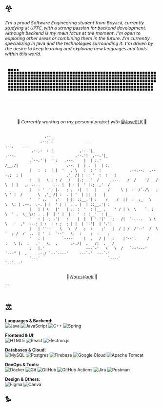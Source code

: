 # 𖣂  
𝘐’𝘮 𝘢 𝘱𝘳𝘰𝘶𝘥 𝘚𝘰𝘧𝘵𝘸𝘢𝘳𝘦 𝘌𝘯𝘨𝘪𝘯𝘦𝘦𝘳𝘪𝘯𝘨 𝘴𝘵𝘶𝘥𝘦𝘯𝘵 𝘧𝘳𝘰𝘮 𝘉𝘰𝘺𝘢𝘤á, 𝘤𝘶𝘳𝘳𝘦𝘯𝘵𝘭𝘺 𝘴𝘵𝘶𝘥𝘺𝘪𝘯𝘨 𝘢𝘵 𝘜𝘗𝘛𝘊, 𝘸𝘪𝘵𝘩 𝘢 𝘴𝘵𝘳𝘰𝘯𝘨 𝘱𝘢𝘴𝘴𝘪𝘰𝘯 𝘧𝘰𝘳 𝘣𝘢𝘤𝘬𝘦𝘯𝘥 𝘥𝘦𝘷𝘦𝘭𝘰𝘱𝘮𝘦𝘯𝘵. 𝘈𝘭𝘵𝘩𝘰𝘶𝘨𝘩 𝘣𝘢𝘤𝘬𝘦𝘯𝘥 𝘪𝘴 𝘮𝘺 𝘮𝘢𝘪𝘯 𝘧𝘰𝘤𝘶𝘴 𝘢𝘵 𝘵𝘩𝘦 𝘮𝘰𝘮𝘦𝘯𝘵, 𝘐’𝘮 𝘰𝘱𝘦𝘯 𝘵𝘰 𝘦𝘹𝘱𝘭𝘰𝘳𝘪𝘯𝘨 𝘰𝘵𝘩𝘦𝘳 𝘢𝘳𝘦𝘢𝘴 𝘰𝘳 𝘤𝘰𝘮𝘣𝘪𝘯𝘪𝘯𝘨 𝘵𝘩𝘦𝘮 𝘪𝘯 𝘵𝘩𝘦 𝘧𝘶𝘵𝘶𝘳𝘦. 𝘐’𝘮 𝘤𝘶𝘳𝘳𝘦𝘯𝘵𝘭𝘺 𝘴𝘱𝘦𝘤𝘪𝘢𝘭𝘪𝘻𝘪𝘯𝘨 𝘪𝘯 𝘑𝘢𝘷𝘢 𝘢𝘯𝘥 𝘵𝘩𝘦 𝘵𝘦𝘤𝘩𝘯𝘰𝘭𝘰𝘨𝘪𝘦𝘴 𝘴𝘶𝘳𝘳𝘰𝘶𝘯𝘥𝘪𝘯𝘨 𝘪𝘵. 𝘐'𝘮 𝘥𝘳𝘪𝘷𝘦𝘯 𝘣𝘺 𝘵𝘩𝘦 𝘥𝘦𝘴𝘪𝘳𝘦 𝘵𝘰 𝘬𝘦𝘦𝘱 𝘭𝘦𝘢𝘳𝘯𝘪𝘯𝘨 𝘢𝘯𝘥 𝘦𝘹𝘱𝘭𝘰𝘳𝘪𝘯𝘨 𝘯𝘦𝘸 𝘭𝘢𝘯𝘨𝘶𝘢𝘨𝘦𝘴 𝘢𝘯𝘥 𝘵𝘰𝘰𝘭𝘴 𝘸𝘪𝘵𝘩𝘪𝘯 𝘵𝘩𝘪𝘴 𝘸𝘰𝘳𝘭𝘥.<br><br>

<div align="center" >  

<picture>
   
   <source media="(prefers-color-scheme: dark)" srcset="https://raw.githubusercontent.com/monxvoll/monxvoll/output/github-snake-dark.svg" />
  
   <source media="(prefers-color-scheme: light)" srcset="https://raw.githubusercontent.com/monxvoll/monxvoll/output/github-snake.svg" />
   
   <img alt="GitHub contribution snake animation" src="https://raw.githubusercontent.com/monxvoll/monxvoll/output/github-snake.svg" />
  </picture>

</div>


<br><br>




<p align="center">🍬 𝘊𝘶𝘳𝘳𝘦𝘯𝘵𝘭𝘺 𝘸𝘰𝘳𝘬𝘪𝘯𝘨 𝘰𝘯 𝘮𝘺 𝘱𝘦𝘳𝘴𝘰𝘯𝘢𝘭 𝘱𝘳𝘰𝘫𝘦𝘤𝘵 𝘸𝘪𝘵𝘩 <a href="https://github.com/JoseSLK">@JoseSLK</a> 🍬</p>

 ```text
                                                                                                                     
                   ,--.                                                                                                  
                 ,--.'|              ___                                                                 ,--,    ___     
             ,--,:  : |            ,--.'|_                             ,---.                           ,--.'|  ,--.'|_   
            ,`--.'`|  ' :   ,---.    |  | :,'                           /__./|                      ,--, |  | :  |  | :,'  
            |   :  :  | |  '   ,'\   :  : ' :             .--.--.  ,---.;  ; |                    ,'_ /| :  : '  :  : ' :  
            :   |   \ | : /   /   |.;__,'  /     ,---.   /  /    '/___/ \  | |   ,--.--.     .--. |  | : |  ' |.;__,'  /   
            |   : '  '; |.   ; ,. :|  |   |     /     \ |  :  /`./\   ;  \ ' |  /       \  ,'_ /| :  . | '  | ||  |   |    
            '   ' ;.    ;'   | |: ::__,'| :    /    /  ||  :  ;_   \   \  \: | .--.  .-. | |  ' | |  . . |  | ::__,'| :    
            |   | | \   |'   | .; :  '  : |__ .    ' / | \  \    `. ;   \  ' .  \__\/: . . |  | ' |  | | '  : |__'  : |__  
            '   : |  ; .'|   :    |  |  | '.'|'   ;   /|  `----.   \ \   \   '  ," .--.; | :  | : ;  ; | |  | '.'|  | '.'| 
            |   | '`--'   \   \  /   ;  :    ;'   |  / | /  /`--'  /  \   `  ; /  /  ,.  | '  :  `--'   \;  :    ;  :    ; 
            '   : |        `----'    |  ,   / |   :    |'--'.     /    :   \ |;  :   .'   \:  ,      .-./|  ,   /|  ,   /  
            ;   |.'                   ---`-'   \   \  /   `--'---'      '---" |  ,     .-./ `--`----'     ---`-'  ---`-'   
            '---'                               `----'                         `--`---'                                    
                                                                                                               
```           
<p align="center"> 🎈 <a href="https://github.com/monxvoll/NotesVault">𝘕𝘰𝘵𝘦𝘴𝘝𝘢𝘶𝘭𝘵</a> 🎈 </p> ```

# 𖠊 

**Languages & Backend:**  
![Java](https://img.shields.io/badge/java-%23ED8B00.svg?style=for-the-badge&logo=openjdk&logoColor=white) 
![JavaScript](https://img.shields.io/badge/javascript-%23323330.svg?style=for-the-badge&logo=javascript&logoColor=%23F7DF1E) 
![C++](https://img.shields.io/badge/c++-%2300599C.svg?style=for-the-badge&logo=c%2B%2B&logoColor=white) 
![Spring](https://img.shields.io/badge/spring-%236DB33F.svg?style=for-the-badge&logo=spring&logoColor=white)  
 
**Frontend & UI:**  
![HTML5](https://img.shields.io/badge/html5-%23E34F26.svg?style=for-the-badge&logo=html5&logoColor=white) 
![React](https://img.shields.io/badge/react-%2320232a.svg?style=for-the-badge&logo=react&logoColor=%2361DAFB) 
![Electron.js](https://img.shields.io/badge/Electron-191970?style=for-the-badge&logo=Electron&logoColor=white)

**Databases & Cloud:**  
![MySQL](https://img.shields.io/badge/mysql-4479A1.svg?style=for-the-badge&logo=mysql&logoColor=white) 
![Postgres](https://img.shields.io/badge/postgres-%23316192.svg?style=for-the-badge&logo=postgresql&logoColor=white) 
![Firebase](https://img.shields.io/badge/firebase-%23039BE5.svg?style=for-the-badge&logo=firebase) 
![Google Cloud](https://img.shields.io/badge/GoogleCloud-%234285F4.svg?style=for-the-badge&logo=google-cloud&logoColor=white) 
![Apache Tomcat](https://img.shields.io/badge/apache%20tomcat-%23F8DC75.svg?style=for-the-badge&logo=apache-tomcat&logoColor=black)

**DevOps & Tools:**  
![Docker](https://img.shields.io/badge/docker-%230db7ed.svg?style=for-the-badge&logo=docker&logoColor=white) 
![Git](https://img.shields.io/badge/git-%23F05033.svg?style=for-the-badge&logo=git&logoColor=white) 
![GitHub](https://img.shields.io/badge/github-%23121011.svg?style=for-the-badge&logo=github&logoColor=white) 
![GitHub Actions](https://img.shields.io/badge/github%20actions-%232671E5.svg?style=for-the-badge&logo=githubactions&logoColor=white) 
![Jira](https://img.shields.io/badge/jira-%230A0FFF.svg?style=for-the-badge&logo=jira&logoColor=white) 
![Postman](https://img.shields.io/badge/Postman-FF6C37?style=for-the-badge&logo=postman&logoColor=white)

**Design & Others:**  
![Figma](https://img.shields.io/badge/figma-%23F24E1E.svg?style=for-the-badge&logo=figma&logoColor=white) 
![Canva](https://img.shields.io/badge/Canva-%2300C4CC.svg?style=for-the-badge&logo=Canva&logoColor=white)

## 𐦖 

  



